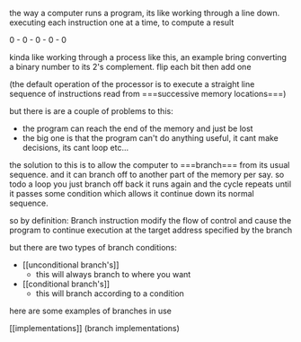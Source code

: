 
the way a computer runs a program, its like working through a line down. executing each instruction one at a time, to compute a result

0 - 0 - 0 - 0 - 0

kinda like working through a process like this, an example bring converting a binary number to its 2's complement. flip each bit then add one

(the default operation of the processor is to execute a straight line sequence of instructions read from ===successive memory locations===)

but there is are a couple of problems to this:
- the program can reach the end of the memory and just be lost
- the big one is that the program can't do anything useful, it cant make decisions, its cant loop etc... 

the solution to this is to allow the computer to ===branch=== from its usual sequence. and it can branch off to another part of the memory per say. so todo a loop you just branch off back it runs again and the cycle repeats until it passes some condition which allows it continue down its normal sequence. 

so by definition: Branch instruction modify the flow of control and cause the program to continue execution at the target address specified by the branch

but there are two types of branch conditions:
-  [[unconditional branch's]]
	- this will always branch to where you want
-  [[conditional branch's]]
	- this will branch according to a condition

here are some examples of branches in use

[[implementations]] (branch implementations)